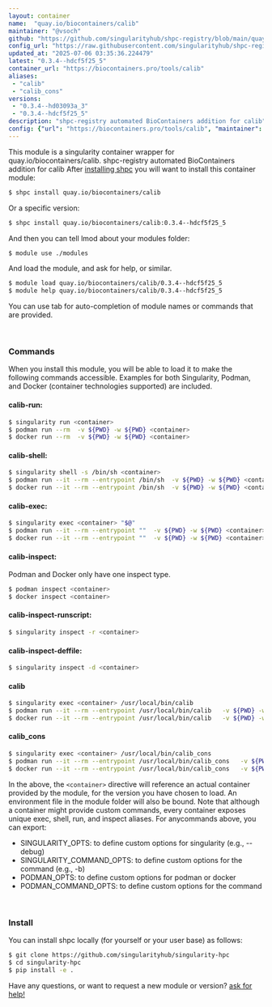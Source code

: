 ```yaml
---
layout: container
name:  "quay.io/biocontainers/calib"
maintainer: "@vsoch"
github: "https://github.com/singularityhub/shpc-registry/blob/main/quay.io/biocontainers/calib/container.yaml"
config_url: "https://raw.githubusercontent.com/singularityhub/shpc-registry/main/quay.io/biocontainers/calib/container.yaml"
updated_at: "2025-07-06 03:35:36.224479"
latest: "0.3.4--hdcf5f25_5"
container_url: "https://biocontainers.pro/tools/calib"
aliases:
 - "calib"
 - "calib_cons"
versions:
 - "0.3.4--hd03093a_3"
 - "0.3.4--hdcf5f25_5"
description: "shpc-registry automated BioContainers addition for calib"
config: {"url": "https://biocontainers.pro/tools/calib", "maintainer": "@vsoch", "description": "shpc-registry automated BioContainers addition for calib", "latest": {"0.3.4--hdcf5f25_5": "sha256:31178d7e1c849d9fb68146c1abda0fc11af12ee0c499e0001887c0a694d46162"}, "tags": {"0.3.4--hd03093a_3": "sha256:3c6e3dfd1c7d09da5b9174ae9e4fa2c4d1627ab1366dbe9632e3894790e4a5f0", "0.3.4--hdcf5f25_5": "sha256:31178d7e1c849d9fb68146c1abda0fc11af12ee0c499e0001887c0a694d46162"}, "docker": "quay.io/biocontainers/calib", "aliases": {"calib": "/usr/local/bin/calib", "calib_cons": "/usr/local/bin/calib_cons"}}
---
```


This module is a singularity container wrapper for quay.io/biocontainers/calib.
shpc-registry automated BioContainers addition for calib
After [installing shpc](#install) you will want to install this container module:


```bash
$ shpc install quay.io/biocontainers/calib
```

Or a specific version:

```bash
$ shpc install quay.io/biocontainers/calib:0.3.4--hdcf5f25_5
```

And then you can tell lmod about your modules folder:

```bash
$ module use ./modules
```

And load the module, and ask for help, or similar.

```bash
$ module load quay.io/biocontainers/calib/0.3.4--hdcf5f25_5
$ module help quay.io/biocontainers/calib/0.3.4--hdcf5f25_5
```

You can use tab for auto-completion of module names or commands that are provided.

<br>

### Commands

When you install this module, you will be able to load it to make the following commands accessible.
Examples for both Singularity, Podman, and Docker (container technologies supported) are included.

#### calib-run:

```bash
$ singularity run <container>
$ podman run --rm  -v ${PWD} -w ${PWD} <container>
$ docker run --rm  -v ${PWD} -w ${PWD} <container>
```

#### calib-shell:

```bash
$ singularity shell -s /bin/sh <container>
$ podman run --it --rm --entrypoint /bin/sh  -v ${PWD} -w ${PWD} <container>
$ docker run --it --rm --entrypoint /bin/sh  -v ${PWD} -w ${PWD} <container>
```

#### calib-exec:

```bash
$ singularity exec <container> "$@"
$ podman run --it --rm --entrypoint ""  -v ${PWD} -w ${PWD} <container> "$@"
$ docker run --it --rm --entrypoint ""  -v ${PWD} -w ${PWD} <container> "$@"
```

#### calib-inspect:

Podman and Docker only have one inspect type.

```bash
$ podman inspect <container>
$ docker inspect <container>
```

#### calib-inspect-runscript:

```bash
$ singularity inspect -r <container>
```

#### calib-inspect-deffile:

```bash
$ singularity inspect -d <container>
```


#### calib

```bash
$ singularity exec <container> /usr/local/bin/calib
$ podman run --it --rm --entrypoint /usr/local/bin/calib   -v ${PWD} -w ${PWD} <container> -c " $@"
$ docker run --it --rm --entrypoint /usr/local/bin/calib   -v ${PWD} -w ${PWD} <container> -c " $@"
```


#### calib_cons

```bash
$ singularity exec <container> /usr/local/bin/calib_cons
$ podman run --it --rm --entrypoint /usr/local/bin/calib_cons   -v ${PWD} -w ${PWD} <container> -c " $@"
$ docker run --it --rm --entrypoint /usr/local/bin/calib_cons   -v ${PWD} -w ${PWD} <container> -c " $@"
```



In the above, the `<container>` directive will reference an actual container provided
by the module, for the version you have chosen to load. An environment file in the
module folder will also be bound. Note that although a container
might provide custom commands, every container exposes unique exec, shell, run, and
inspect aliases. For anycommands above, you can export:

 - SINGULARITY_OPTS: to define custom options for singularity (e.g., --debug)
 - SINGULARITY_COMMAND_OPTS: to define custom options for the command (e.g., -b)
 - PODMAN_OPTS: to define custom options for podman or docker
 - PODMAN_COMMAND_OPTS: to define custom options for the command

<br>

### Install

You can install shpc locally (for yourself or your user base) as follows:

```bash
$ git clone https://github.com/singularityhub/singularity-hpc
$ cd singularity-hpc
$ pip install -e .
```

Have any questions, or want to request a new module or version? [ask for help!](https://github.com/singularityhub/singularity-hpc/issues)